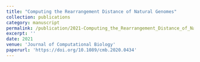 ```yaml
---
title: "Computing the Rearrangement Distance of Natural Genomes"
collection: publications
category: manuscript
permalink: /publication/2021-Computing_the_Rearrangement_Distance_of_Natural_Genomes
excerpt: ''
date: 2021
venue: 'Journal of Computational Biology'
paperurl: 'https://doi.org/10.1089/cmb.2020.0434'
---
```



